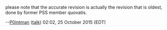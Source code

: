 please note that the accurate revision is actually the revision that is
oldest, done by former PSS member quovatis.

--[P0intman](User:P0intman.md)
([talk](User_talk:P0intman.md)) 02:02, 25 October 2015 (EDT)
